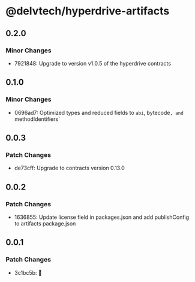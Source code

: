 # @delvtech/hyperdrive-artifacts

## 0.2.0

### Minor Changes

- 7921848: Upgrade to version v1.0.5 of the hyperdrive contracts

## 0.1.0

### Minor Changes

- 0696ad7: Optimized types and reduced fields to `abi`, bytecode`, and `methodIdentifiers`

## 0.0.3

### Patch Changes

- de73cff: Upgrade to contracts version 0.13.0

## 0.0.2

### Patch Changes

- 1636855: Update license field in packages.json and add publishConfig to artifacts package.json

## 0.0.1

### Patch Changes

- 3c1bc5b: 🚀
